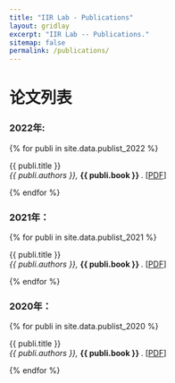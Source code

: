 ```yaml
---
title: "IIR Lab - Publications"
layout: gridlay
excerpt: "IIR Lab -- Publications."
sitemap: false
permalink: /publications/
---
```



<!-- # Publications -->
# 论文列表

### 2022年:

{% for publi in site.data.publist_2022 %}

  {{ publi.title }} <br />
  <em>{{ publi.authors }}, </em> 
  <strong> {{ publi.book }} </strong>.
  [<a href="{{ publi.url }}">PDF</a>]

{% endfor %}

### 2021年：

{% for publi in site.data.publist_2021 %}

  {{ publi.title }} <br />
  <em>{{ publi.authors }}, </em> 
  <strong> {{ publi.book }} </strong>.
  [<a href="{{ publi.url }}">PDF</a>]

{% endfor %}

### 2020年：

{% for publi in site.data.publist_2020 %}

  {{ publi.title }} <br />
  <em>{{ publi.authors }}, </em> 
  <strong> {{ publi.book }} </strong>.
  [<a href="{{ publi.url }}">PDF</a>]

{% endfor %}

<!-- ## Patents
<em>Milan P Allan, S Gröblacher, RA Norte, M Leeuwenhoek</em><br />Novel atomic force microscopy probes with phononic crystals<br /> PCT/NL20-20/050797 (2020)

<em>Milan P Allan</em><br /> Methods of manufacturing superconductor and phononic elements <br /> <a href="https://patents.google.com/patent/US10439125B2/en?inventor=Milan+ALLAN&oq=inventor:(Milan+ALLAN)">US10439125B2 (2016)</a> -->


